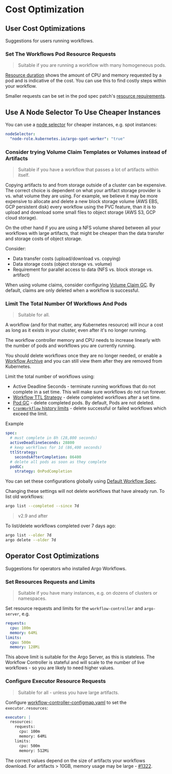 # Cost Optimization

## User Cost Optimizations

Suggestions for users running workflows.

### Set The Workflows Pod Resource Requests

> Suitable if you are running a workflow with many homogeneous pods.

[Resource duration](resource-duration.md) shows the amount of CPU and memory requested by a pod and is indicative of the cost. You can use this to find costly steps within your workflow.

Smaller requests can be set in the pod spec patch's [resource requirements](fields.md#resourcerequirements).

## Use A Node Selector To Use Cheaper Instances

You can use a [node selector](fields.md#nodeselector) for cheaper instances, e.g. spot instances:

```yaml
nodeSelector:
  "node-role.kubernetes.io/argo-spot-worker": "true"
```

### Consider trying Volume Claim Templates or Volumes instead of Artifacts

> Suitable if you have a workflow that passes a lot of artifacts within itself.

Copying artifacts to and from storage outside of a cluster can be expensive. The correct choice is dependent on what your artifact storage provider is vs. what volume they are using. For example, we believe it may be more expensive to allocate and delete a new block storage volume (AWS EBS, GCP persistent disk) every workflow using the PVC feature, than it is to upload and download some small files to object storage (AWS S3, GCP cloud storage).

On the other hand if you are using a NFS volume shared between all your workflows with large artifacts, that might be cheaper than the data transfer and storage costs of object storage.

Consider:

* Data transfer costs (upload/download vs. copying)
* Data storage costs (object storage vs. volume)
* Requirement for parallel access to data (NFS vs. block storage vs. artifact)

When using volume claims, consider configuring [Volume Claim GC](fields.md#volumeclaimgc). By default, claims are only deleted when a workflow is successful.

### Limit The Total Number Of Workflows And Pods

> Suitable for all.

A workflow (and for that matter, any Kubernetes resource) will incur a cost as long as it exists in your cluster, even after it's no longer running.

The workflow controller memory and CPU needs to increase linearly with the number of pods and workflows you are currently running.

You should delete workflows once they are no longer needed, or enable a [Workflow Archive](workflow-archive.md) and you can still view them after they are removed from Kubernetes.

Limit the total number of workflows using:

* Active Deadline Seconds - terminate running workflows that do not complete in a set time. This will make sure workflows do not run forever.
* [Workflow TTL Strategy](fields.md#ttlstrategy) - delete completed workflows after a set time.
* [Pod GC](fields.md#podgc) - delete completed pods. By default, Pods are not deleted.
* [`CronWorkflow` history limits](cron-workflows.md#cronworkflow-options) - delete successful or failed workflows which exceed the limit.

Example

```yaml
spec:
  # must complete in 8h (28,800 seconds)
  activeDeadlineSeconds: 28800
  # keep workflows for 1d (86,400 seconds)
  ttlStrategy:
    secondsAfterCompletion: 86400
  # delete all pods as soon as they complete
  podGC:
    strategy: OnPodCompletion
```

You can set these configurations globally using [Default Workflow Spec](default-workflow-specs.md).

Changing these settings will not delete workflows that have already run. To list old workflows:

```bash
argo list --completed --since 7d
```

> v2.9 and after

To list/delete workflows completed over 7 days ago:

```bash
argo list --older 7d
argo delete --older 7d
```

## Operator Cost Optimizations

Suggestions for operators who installed Argo Workflows.

### Set Resources Requests and Limits

> Suitable if you have many instances, e.g. on dozens of clusters or namespaces.

Set resource requests and limits for the `workflow-controller` and `argo-server`, e.g.

```yaml
requests:
  cpu: 100m
  memory: 64Mi
limits:
  cpu: 500m
  memory: 128Mi
```

This above limit is suitable for the Argo Server, as this is stateless. The Workflow Controller is stateful and will scale to the number of live workflows - so you are likely to need higher values.

### Configure Executor Resource Requests

> Suitable for all - unless you have large artifacts.

Configure [workflow-controller-configmap.yaml](workflow-controller-configmap.yaml) to set the `executor.resources`:

```yaml
executor: |
  resources:
    requests:
      cpu: 100m
      memory: 64Mi
    limits:
      cpu: 500m
      memory: 512Mi
```

The correct values depend on the size of artifacts your workflows download. For artifacts > 10GB, memory usage may be large - [#1322](https://github.com/argoproj/argo-workflows/issues/1322).
